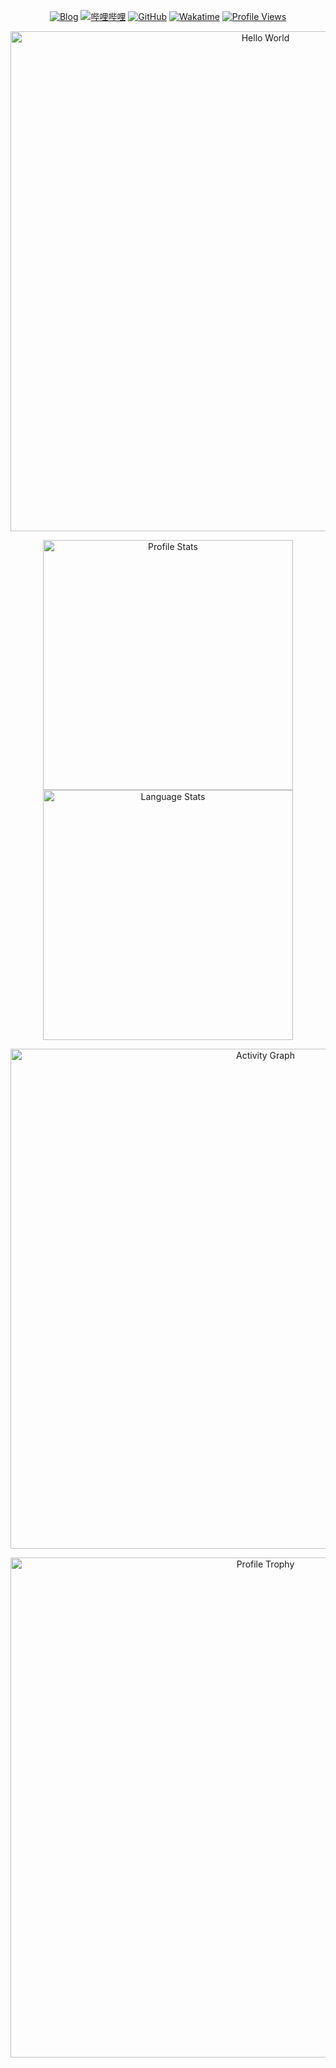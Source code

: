 <p align="center">
    <!-- https://github.com/badges/shields -->
    <a href="https://blog.yisrime.link/"><img src="https://img.shields.io/badge/Blog-雪淞亭-green?logo=blog" alt="Blog" title="Blog" /></a>
    <a href="https://space.bilibili.com/498105668"><img src="https://img.shields.io/badge/哔哩哔哩-苡淞-pink?logo=bilibili" alt="哔哩哔哩" title="哔哩哔哩" /></a>
    <a href="https://github.com/YisRime"><img src="https://img.shields.io/badge/GitHub-YisRime-blue?logo=github" alt="GitHub" title="GitHub" /></a>
    <a href="https://wakatime.com/@YisRime"><img src="https://wakatime.com/badge/user/94695dee-757a-4517-8b47-b329fe05002a.svg" alt="Wakatime" title="Wakatime" /></a>
    <!-- https://github.com/antonkomarev/github-profile-views-counter -->
    <a href="https://github.com/YisRime"><img src="https://komarev.com/ghpvc/?username=YisRime&label=Profile+Views" alt="Profile Views" title="Profile Views" /></a>
</p>
<p align="center">
    <!-- https://github.com/DenverCoder1/readme-typing-svg -->
    <img width="800" src="https://readme-typing-svg.demolab.com?font=LXGW+WenKai+TC&size=22&pause=1000&center=true&vCenter=true&random=false&width=600&lines=Welcome+to+my+GitHub+profile+page!;%e6%ac%a2%e8%bf%8e%e6%9d%a5%e5%88%b0%e6%88%91%e7%9a%84+GitHub+%e4%b8%bb%e9%a1%b5%ef%bc%81" alt="Hello World" title="Hello World"/>
</p>
<p align="center">
    <!-- https://github.com/anuraghazra/github-readme-stats -->
    <!-- rules: https://github.com/anuraghazra/github-readme-stats/blob/master/src/calculateRank.js -->
    <img width="400" src="https://github-readme-stats.vercel.app/api?username=YisRime&theme=transparent&show_icons=true&hide_border=true&hide_title=true&number_format=long&count_private=true" alt="Profile Stats" title="Profile Stats" />
    <img width="400" src="https://github-readme-stats.vercel.app/api/top-langs/?username=YisRime&layout=compact&hide_title=true&hide_border=true" alt="Language Stats" title="Language Stats" />
</p>
<p align="center">
    <!-- https://github.com/Ashutosh00710/github-readme-activity-graph -->
    <img width="800" src="https://github-readme-activity-graph.vercel.app/graph?username=YisRime&theme=github-compact&hide_border=true&area=true&custom_title=Activity%20Graph" alt="Activity Graph" title="Activity Graph" />
</p>
<p align="center">
    <!-- https://github.com/ryo-ma/github-profile-trophy -->
    <!-- rules: https://github.com/ryo-ma/github-profile-trophy/blob/master/src/trophy.ts -->
    <img width="800" src="https://github-profile-trophy.vercel.app/?username=YisRime&no-bg=true&no-frame=true&theme=algolia&title=-MultiLanguage" alt="Profile Trophy" title="Profile Trophy" />
</p>
